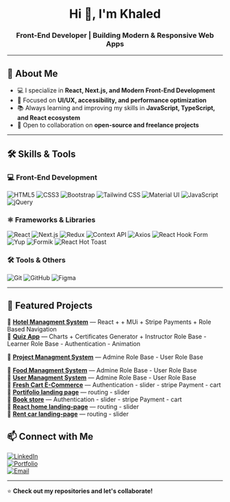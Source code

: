 <h1 align="center">Hi 👋, I'm Khaled</h1>
<h3 align="center">Front-End Developer | Building Modern & Responsive Web Apps</h3>

---

## 🚀 About Me  
- 💻 I specialize in **React, Next.js, and Modern Front-End Development**  
- 🎯 Focused on **UI/UX, accessibility, and performance optimization**  
- 📚 Always learning and improving my skills in **JavaScript, TypeScript, and React ecosystem**  
- 🤝 Open to collaboration on **open-source and freelance projects**  

---

## 🛠️ Skills & Tools  

### 💻 Front-End Development  
![HTML5](https://img.shields.io/badge/HTML5-E34F26?logo=html5&logoColor=white)
![CSS3](https://img.shields.io/badge/CSS3-1572B6?logo=css3&logoColor=white)
![Bootstrap](https://img.shields.io/badge/Bootstrap-7952B3?logo=bootstrap&logoColor=white)
![Tailwind CSS](https://img.shields.io/badge/Tailwind%20CSS-38B2AC?logo=tailwind-css&logoColor=white)
![Material UI](https://img.shields.io/badge/MUI-007FFF?logo=mui&logoColor=white)
![JavaScript](https://img.shields.io/badge/JavaScript-F7DF1E?logo=javascript&logoColor=black)
![jQuery](https://img.shields.io/badge/jQuery-0769AD?logo=jquery&logoColor=white)

### ⚛️ Frameworks & Libraries  
![React](https://img.shields.io/badge/React-20232A?logo=react&logoColor=61DAFB)
![Next.js](https://img.shields.io/badge/Next.js-000000?logo=nextdotjs&logoColor=white)
![Redux](https://img.shields.io/badge/Redux-764ABC?logo=redux&logoColor=white)
![Context API](https://img.shields.io/badge/Context%20API-000000?logo=react&logoColor=white)
![Axios](https://img.shields.io/badge/Axios-5A29E4?logo=axios&logoColor=white)
![React Hook Form](https://img.shields.io/badge/React%20Hook%20Form-EC5990?logo=reacthookform&logoColor=white)
![Yup](https://img.shields.io/badge/Yup-0A0A0A?logo=yup&logoColor=white)
![Formik](https://img.shields.io/badge/Formik-FF5733?logo=formik&logoColor=white)
![React Hot Toast](https://img.shields.io/badge/React%20Hot%20Toast-FFB703?logo=react&logoColor=white)

### 🛠️ Tools & Others  
![Git](https://img.shields.io/badge/Git-F05032?logo=git&logoColor=white)
![GitHub](https://img.shields.io/badge/GitHub-181717?logo=github&logoColor=white)
![Figma](https://img.shields.io/badge/Figma-F24E1E?logo=figma&logoColor=white)

---

## 📌 Featured Projects  
🔹 **[Hotel Managment System](https://hotel-managment-system-snowy.vercel.app/)** — React + + MUi + Stripe Payments + Role Based Navigation
<br>
🔹 **[Quiz App](https://quizz-wizz-app.vercel.app/)** —  Charts + Certificates Generator + Instructor Role Base - Learner Role Base - Authentication - Animation 
<br>

🔹 **[Project Managment System](https://project-managment-system-sigma.vercel.app/)** — Admine Role Base - User Role Base
<br>

🔹 **[Food Managment System](https://food-managment-two.vercel.app/)** — Admine Role Base - User Role Base
<br>
🔹 **[User Managment System](https://usermanagmentsystem.vercel.app/)** — Admine Role Base - User Role Base
<br>
🔹 **[Fresh Cart E-Commerce](https://freshcart-flax-gamma.vercel.app/login)** — Authentication - slider - stripe Payment - cart
<br>
🔹 **[Portifolio landing page](https://portifolio-tau-one-28.vercel.app/)** — routing - slider
<br>
🔹 **[Book store](https://bookstore-eosin-kappa.vercel.app/)** — Authentication - slider - stripe Payment - cart
<br>
🔹 **[React home  landing-page](https://react-home-azure.vercel.app/)** — routing - slider
<br>
🔹 **[Rent car  landing-page](https://rentcar-rose.vercel.app/)** — routing - slider
<br>




## 📫 Connect with Me  
[![LinkedIn](https://img.shields.io/badge/LinkedIn-0A66C2?logo=linkedin&logoColor=white)](#)  
[![Portfolio](https://img.shields.io/badge/Portfolio-000000?logo=About.me&logoColor=white)](#)  
[![Email](https://img.shields.io/badge/Email-D14836?logo=gmail&logoColor=white)](mailto:your@email.com)

---
⭐ **Check out my repositories and let's collaborate!**
